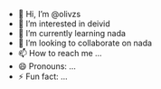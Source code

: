 - 👋 Hi, I’m @olivzs
- 👀 I’m interested in deivid
- 🌱 I’m currently learning nada
- 💞️ I’m looking to collaborate on nada
- 📫 How to reach me ...
- 😄 Pronouns: ...
- ⚡ Fun fact: ...

<!---
olivzs/olivzs is a ✨ special ✨ repos
